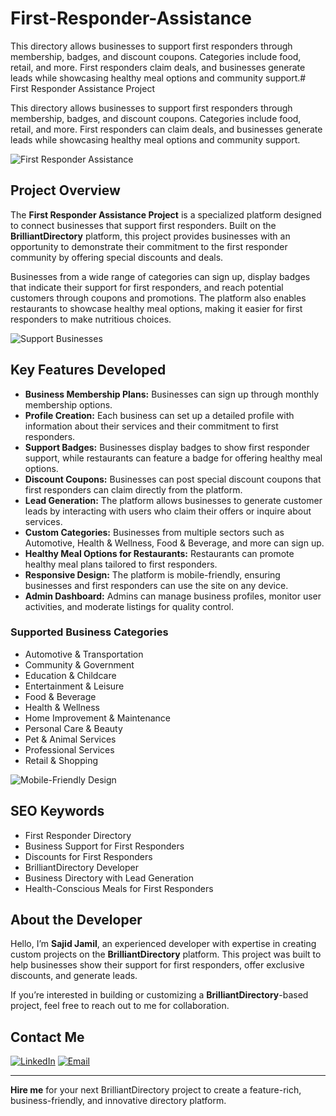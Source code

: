 # First-Responder-Assistance
This directory allows businesses to support first responders through membership, badges, and discount coupons. Categories include food, retail, and more. First responders claim deals, and businesses generate leads while showcasing healthy meal options and community support.# First Responder Assistance Project

This directory allows businesses to support first responders through membership, badges, and discount coupons. Categories include food, retail, and more. First responders can claim deals, and businesses generate leads while showcasing healthy meal options and community support.

![First Responder Assistance](https://github.com/user-attachments/assets/c6af71fd-a531-4780-be20-c2d0591f8213)

## Project Overview
The **First Responder Assistance Project** is a specialized platform designed to connect businesses that support first responders. Built on the **BrilliantDirectory** platform, this project provides businesses with an opportunity to demonstrate their commitment to the first responder community by offering special discounts and deals.

Businesses from a wide range of categories can sign up, display badges that indicate their support for first responders, and reach potential customers through coupons and promotions. The platform also enables restaurants to showcase healthy meal options, making it easier for first responders to make nutritious choices.

![Support Businesses](https://github.com/user-attachments/assets/a764c953-ece9-4f29-84a1-bb0dc7cb3351)

## Key Features Developed
- **Business Membership Plans:** Businesses can sign up through monthly membership options.
- **Profile Creation:** Each business can set up a detailed profile with information about their services and their commitment to first responders.
- **Support Badges:** Businesses display badges to show first responder support, while restaurants can feature a badge for offering healthy meal options.
- **Discount Coupons:** Businesses can post special discount coupons that first responders can claim directly from the platform.
- **Lead Generation:** The platform allows businesses to generate customer leads by interacting with users who claim their offers or inquire about services.
- **Custom Categories:** Businesses from multiple sectors such as Automotive, Health & Wellness, Food & Beverage, and more can sign up.
- **Healthy Meal Options for Restaurants:** Restaurants can promote healthy meal plans tailored to first responders.
- **Responsive Design:** The platform is mobile-friendly, ensuring businesses and first responders can use the site on any device.
- **Admin Dashboard:** Admins can manage business profiles, monitor user activities, and moderate listings for quality control.

### Supported Business Categories
- Automotive & Transportation
- Community & Government
- Education & Childcare
- Entertainment & Leisure
- Food & Beverage
- Health & Wellness
- Home Improvement & Maintenance
- Personal Care & Beauty
- Pet & Animal Services
- Professional Services
- Retail & Shopping

![Mobile-Friendly Design](https://github.com/user-attachments/assets/5050b39a-4e01-4901-bc86-4105fd93a0e5)

## SEO Keywords
- First Responder Directory
- Business Support for First Responders
- Discounts for First Responders
- BrilliantDirectory Developer
- Business Directory with Lead Generation
- Health-Conscious Meals for First Responders

## About the Developer

Hello, I’m **Sajid Jamil**, an experienced developer with expertise in creating custom projects on the **BrilliantDirectory** platform. This project was built to help businesses show their support for first responders, offer exclusive discounts, and generate leads.

If you’re interested in building or customizing a **BrilliantDirectory**-based project, feel free to reach out to me for collaboration.

## Contact Me

[![LinkedIn](https://img.shields.io/badge/LinkedIn-Connect-blue?style=for-the-badge&logo=linkedin)](https://www.linkedin.com/in/sajid-jameel-721256178/)
[![Email](https://img.shields.io/badge/Email-Contact%20Me-orange?style=for-the-badge&logo=gmail)](mailto:sajidjamil.met@gmail.com)

---

**Hire me** for your next BrilliantDirectory project to create a feature-rich, business-friendly, and innovative directory platform.
